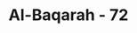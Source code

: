 ---
title: "Al-Baqarah - 72"
no: 72
arabic_no: ٧٢
ayah: وَاِذْ قَتَلْتُمْ نَفْسًا فَادّٰرَءْتُمْ فِيْهَا ۗ وَاللّٰهُ مُخْرِجٌ مَّا كُنْتُمْ تَكْتُمُوْنَ ۚ
translation: "Dan (ingatlah) ketika kamu membunuh seseorang, lalu kamu tuduh-menuduh tentang itu. Tetapi Allah menyingkapkan apa yang kamu sembunyikan."
tafsir: "Allah swt mengungkapkan dalam ayat ini kejahatan yang berkenaan dengan pembunuhan terhadap seseorang kemudian mereka saling tuduh-menuduh mengenai pelaku pembunuhan itu sehingga perkara ini menjadi kabur. Tetapi Allah tidak membiarkan perkara ini tetap kabur dan tertutup. Untuk membuka rahasia pembunuhan itu Allah memerintahkan kepada mereka agar menyembelih sapi, sebagaimana disebutkan dalam ayat 67 yang lalu.\n\nBila diperhatikan urutan cerita seperti yang tercantum di awal kelompok ayat ini maka ayat 72 terletak di depan ayat 67, sebab peristiwa pembunuhan inilah yang mengakibatkan adanya perintah Allah untuk menyembelih sapi. Tetapi di dalam urutan ayat peristiwa penyembelihan sapi itulah yang didahulukan, karena yang diperintahkan ialah pengusutan perkara pembunuhan itu dengan mencari lebih dahulu pembunuhnya dengan jalan menyembelih sapi."
---